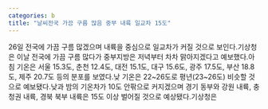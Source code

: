 ```yaml
---
categories: b
title: "날씨전국 가끔 구름 많음 중부 내륙 일교차 15도"
---
```

26일 전국에 가끔 구름 많겠으며 내륙을 중심으로 일교차가 커질 것으로 보인다.기상청은 이날 전국에 가끔 구름 많다가 중부지방은 저녁부터 차차 맑아지겠다고 예보했다.아침 기온은 서울 15.3도, 춘천 12.4도, 대전 15.1도, 대구 15.6도, 광주 17.5도, 부산 18.8도, 제주 20.7도 등의 분포를 보였다.낮 기온은 22~26도로 평년(23~26도) 비슷할 것으로 예보됐다.낮과 밤의 기온차가 10도 안팎으로 커지겠으며 경기 동부와 강원 내륙, 충청권 내륙, 경북 북부 내륙은 15도 이상 벌어질 것으로 예상됐다.기상청은